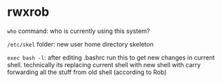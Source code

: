 #  rwxrob

`who` command: who is currently using this system?

`/etc/skel` folder: new user home directory skeleton 

`exec bash -l`: after editing .bashrc run this to get new changes in current shell.
technically its replacing current shell with new shell with carry forwarding all the stuff 
from old shell (according to Rob)
